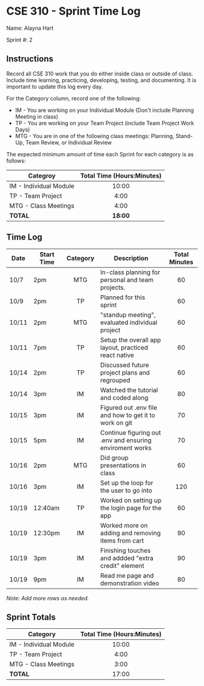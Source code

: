 # CSE 310 - Sprint Time Log

Name: Alayna Hart

Sprint #: 2

## Instructions

Record all CSE 310 work that you do either inside class or outside of class.  Include time learning, practicing, developing, testing, and documenting.  It is important to update this log every day.

For the Category column, record one of the following:
* IM - You are working on your Individual Module (Don't include Planning Meeting in class)
* TP - You are working on your Team Project (include Team Project Work Days)
* MTG - You are in one of the following class meetings: Planning, Stand-Up, Team Review, or Individual Review

The expected minimum amount of time each Sprint for each category is as follows:

|Categroy                       |Total Time (Hours:Minutes)|
|-------------------------------|:------------------------:|
|IM - Individual Module         |          10:00           |
|TP - Team Project              |           4:00           |
|MTG - Class Meetings           |           4:00           |
|**TOTAL**                      |        **18:00**         |

## Time Log

|Date      |Start Time|Category|Description                                             |Total Minutes|
|----------|----------|:------:|--------------------------------------------------------|:-----------:|
|    10/7  |     2pm  |    MTG | In-class planning for personal and team projects.      |     60      |
|   10/9   |     2pm  |    TP  | Planned for this sprint                                |     60      |
|   10/11  |     2pm  |    MTG | "standup meeting", evaluated individual project        |     60      |
|   10/11  |     7pm  |    TP  | Setup the overall app layout, practiced react native   |     60      |
|   10/14  |     2pm  |    TP  | Discussed future project plans and regrouped           |     60      |
|   10/14  |     3pm  |    IM  | Watched the tutorial and coded along                   |     80      |
|   10/15  |     3pm  |    IM  | Figured out .env file and how to get it to work on git |     70      |
|   10/15  |     5pm  |    IM  |Continue figuring out .env and ensuring enviroment works|     70      |
|   10/16  |     2pm  |    MTG | Did group presentations in class                       |     60      |
|   10/16  |     3pm  |    IM  | Set up the loop for the user to go into                |     120     |
|   10/19  |  12:40am |    TP  | Worked on setting up the login page for the app        |     60      |
|   10/19  |  12:30pm |    IM  | Worked more on adding and removing items from cart     |     90      |
|   10/19  |    3pm   |    IM  | Finishing touches and addded "extra credit" element    |     90      |
|   10/19  |    9pm   |    IM  | Read me page and demonstration video                   |     80      |


_Note: Add more rows as needed._

## Sprint Totals

|Category                       |Total Time (Hours:Minutes)| 
|-------------------------------|:------------------------:|
|IM - Individual Module         |       10:00              |   
|TP - Team Project              |       4:00               |
|MTG - Class Meetings           |       3:00               |  
|**TOTAL**                      |       17:00              |
